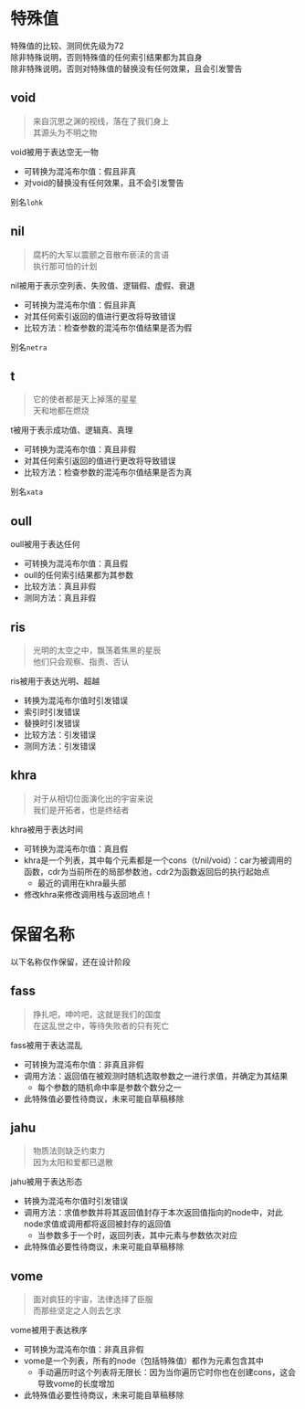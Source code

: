 # 特殊值  
特殊值的比较、测同优先级为72  
除非特殊说明，否则特殊值的任何索引结果都为其自身  
除非特殊说明，否则对特殊值的替换没有任何效果，且会引发警告  

## void  
>来自沉思之渊的视线，落在了我们身上  
>其源头为不明之物  

void被用于表达空无一物  
- 可转换为混沌布尔值：假且非真  
- 对void的替换没有任何效果，且不会引发警告  

别名`lohk`
## nil  
>腐朽的大军以震颤之音散布亵渎的言语  
>执行那可怕的计划  

nil被用于表示空列表、失败值、逻辑假、虚假、衰退  
- 可转换为混沌布尔值：假且非真  
- 对其任何索引返回的值进行更改将导致错误  
- 比较方法：检查参数的混沌布尔值结果是否为假  

别名`netra`  
## t  
>它的使者都是天上掉落的星星  
>天和地都在燃烧  

t被用于表示成功值、逻辑真、真理  
- 可转换为混沌布尔值：真且非假  
- 对其任何索引返回的值进行更改将导致错误  
- 比较方法：检查参数的混沌布尔值结果是否为真  

别名`xata`  
## oull  
oull被用于表达任何  
- 可转换为混沌布尔值：真且假  
- oull的任何索引结果都为其参数  
- 比较方法：真且非假  
- 测同方法：真且非假  

## ris  
>光明的太空之中，飘荡着焦黑的星辰  
>他们只会观察、指责、否认  

ris被用于表达光明、超越  
- 转换为混沌布尔值时引发错误  
- 索引时引发错误  
- 替换时引发错误  
- 比较方法：引发错误  
- 测同方法：引发错误  

## khra  
>对于从相切位面演化出的宇宙来说  
>我们是开拓者，也是终结者  

khra被用于表达时间  
- 可转换为混沌布尔值：真且假  
- khra是一个列表，其中每个元素都是一个cons（t/nil/void）：car为被调用的函数，cdr为当前所在的局部参数池，cdr2为函数返回后的执行起始点  
  * 最近的调用在khra最头部  
- 修改khra来修改调用栈与返回地点！  

# 保留名称  
以下名称仅作保留，还在设计阶段  

## fass  
>挣扎吧，呻吟吧，这就是我们的国度  
>在这乱世之中，等待失败者的只有死亡  

fass被用于表达混乱  
- 可转换为混沌布尔值：非真且非假  
- 调用方法：返回值在被观测时随机选取参数之一进行求值，并确定为其结果  
  * 每个参数的随机命中率是参数个数分之一  
- 此特殊值必要性待商议，未来可能自草稿移除  

## jahu  
>物质法则缺乏约束力  
>因为太阳和爱都已退散  

jahu被用于表达形态  
- 转换为混沌布尔值时引发错误  
- 调用方法：求值参数并将其返回值封存于本次返回值指向的node中，对此node求值或调用都将返回被封存的返回值  
  * 当参数多于一个时，返回列表，其中元素与参数依次对应  
- 此特殊值必要性待商议，未来可能自草稿移除  

## vome  
>面对疯狂的宇宙，法律选择了臣服  
>而那些坚定之人则去乞求  

vome被用于表达秩序  
- 可转换为混沌布尔值：非真且非假  
- vome是一个列表，所有的node（包括特殊值）都作为元素包含其中  
  * 手动遍历时这个列表将无限长：因为当你遍历它时你也在创建cons，这会导致vome的长度增加  
- 此特殊值必要性待商议，未来可能自草稿移除  
